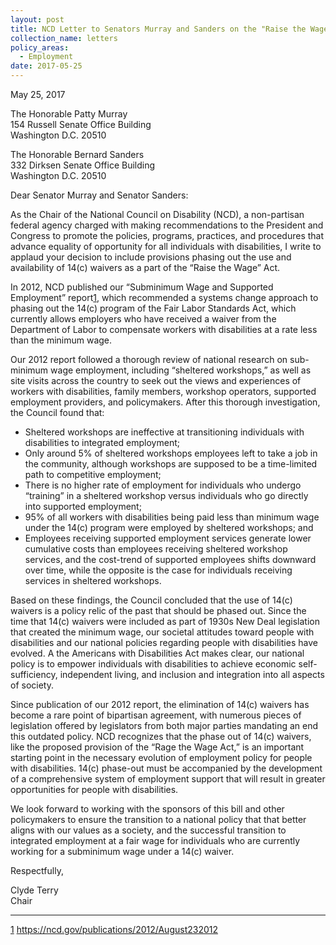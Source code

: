 ```yaml
---
layout: post
title: NCD Letter to Senators Murray and Sanders on the "Raise the Wage Act"
collection_name: letters
policy_areas:
  - Employment
date: 2017-05-25
---
```

May 25, 2017

The Honorable Patty Murray\
154 Russell Senate Office Building\
Washington D.C. 20510

The Honorable Bernard Sanders\
332 Dirksen Senate Office Building\
Washington D.C. 20510

Dear Senator Murray and Senator Sanders:

As the Chair of the National Council on Disability (NCD), a non-partisan federal agency charged with making recommendations to the President and Congress to promote the policies, programs, practices, and procedures that advance equality of opportunity for all individuals with disabilities, I write to applaud your decision to include provisions phasing out the use and availability of 14(c) waivers as a part of the “Raise the Wage” Act.

In 2012, NCD published our “Subminimum Wage and Supported Employment” report[1](https://ncd.gov/publications/2019/ncd-letter-senators-murray-and-sanders-raise-wage-act#_ftn1), which recommended a systems change approach to phasing out the 14(c) program of the Fair Labor Standards Act, which currently allows employers who have received a waiver from the Department of Labor to compensate workers with disabilities at a rate less than the minimum wage.

Our 2012 report followed a thorough review of national research on sub-minimum wage employment, including “sheltered workshops,” as well as site visits across the country to seek out the views and experiences of workers with disabilities, family members, workshop operators, supported employment providers, and policymakers. After this thorough investigation, the Council found that:

* Sheltered workshops are ineffective at transitioning individuals with disabilities to integrated employment;
* Only around 5% of sheltered workshops employees left to take a job in the community, although workshops are supposed to be a time-limited path to competitive employment; 
* There is no higher rate of employment for individuals who undergo “training” in a sheltered workshop versus individuals who go directly into supported employment;
* 95% of all workers with disabilities being paid less than minimum wage under the 14(c) program were employed by sheltered workshops; and 
* Employees receiving supported employment services generate lower cumulative costs than employees receiving sheltered workshop services, and the cost-trend of supported employees shifts downward over time, while the opposite is the case for individuals receiving services in sheltered workshops.

Based on these findings, the Council concluded that the use of 14(c) waivers is a policy relic of the past that should be phased out. Since the time that 14(c) waivers were included as part of 1930s New Deal legislation that created the minimum wage, our societal attitudes toward people with disabilities and our national policies regarding people with disabilities have evolved. A the Americans with Disabilities Act makes clear, our national policy is to empower individuals with disabilities to achieve economic self-sufficiency, independent living, and inclusion and integration into all aspects of society.

Since publication of our 2012 report, the elimination of 14(c) waivers has become a rare point of bipartisan agreement, with numerous pieces of legislation offered by legislators from both major parties mandating an end this outdated policy. NCD recognizes that the phase out of 14(c) waivers, like the proposed provision of the “Rage the Wage Act,” is an important starting point in the necessary evolution of employment policy for people with disabilities. 14(c) phase-out must be accompanied by the development of a comprehensive system of employment support that will result in greater opportunities for people with disabilities.

We look forward to working with the sponsors of this bill and other policymakers to ensure the transition to a national policy that that better aligns with our values as a society, and the successful transition to integrated employment at a fair wage for individuals who are currently working for a subminimum wage under a 14(c) waiver. 

Respectfully,

Clyde Terry\
Chair



- - -

[1](https://ncd.gov/publications/2019/ncd-letter-senators-murray-and-sanders-raise-wage-act#_ftnref1) <https://ncd.gov/publications/2012/August232012>
